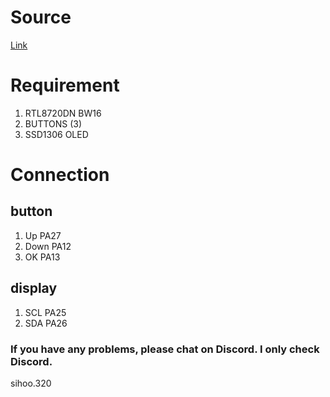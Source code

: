 # Source
[Link](https://github.com/tesa-klebeband/RTL8720dn-Deauther)
# Requirement
1. RTL8720DN BW16
2. BUTTONS (3)
3. SSD1306 OLED
# Connection
## button
1. Up PA27
2. Down PA12
3. OK PA13
## display
1. SCL PA25
2. SDA PA26
### If you have any problems, please chat on Discord. I only check Discord.
sihoo.320

